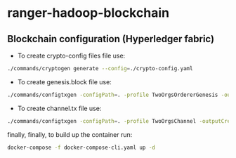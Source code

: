 # ranger-hadoop-blockchain

## Blockchain configuration (Hyperledger fabric)

- To create crypto-config files file use:

```sh
./commands/cryptogen generate --config=./crypto-config.yaml
```

- To create genesis.block file use:

```sh
./commands/configtxgen -configPath=. -profile TwoOrgsOrdererGenesis -outputBlock ./channel-artifacts/genesis.block -channelID mychannel
```

- To create channel.tx file use:

```sh
./commands/configtxgen -configPath=. -profile TwoOrgsChannel -outputCreateChannelTx ./channel-artifacts/channel.tx -channelID mychannel
```

finally, finally, to build up the container run:

```sh
docker-compose -f docker-compose-cli.yaml up -d
```
